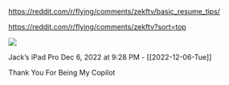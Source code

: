 https://reddit.com/r/flying/comments/zekftv/basic_resume_tips/

https://reddit.com/r/flying/comments/zekftv?sort=top

![](<file:///Users/johnoleary/Library/Mobile Documents/iCloud~is~workflow~my~workflows/Documents/Screenshots/2022-12-06 212829.png>)

Jack’s iPad Pro
Dec 6, 2022 at 9:28 PM - [[2022-12-06-Tue]]

Thank You For Being My Copilot